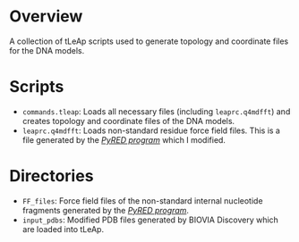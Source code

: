 # Overview 

A collection of tLeAp scripts used to generate topology and coordinate files for the DNA models.

# Scripts

* `commands.tleap`: Loads all necessary files (including `leaprc.q4mdfft`) and creates topology and coordinate files of the DNA models.
* `leaprc.q4mdfft`: Loads non-standard residue force field files. This is a file generated by the <cite>[PyRED program][1]</cite> which I modified.

# Directories

* `FF_files`: Force field files of the non-standard internal nucleotide fragments generated by the <cite>[PyRED program][1]</cite>.
* `input_pdbs`: Modified PDB files generated by BIOVIA Discovery which are loaded into tLeAp.

[1]: https://upjv.q4md-forcefieldtools.org/REDServer-Development/
